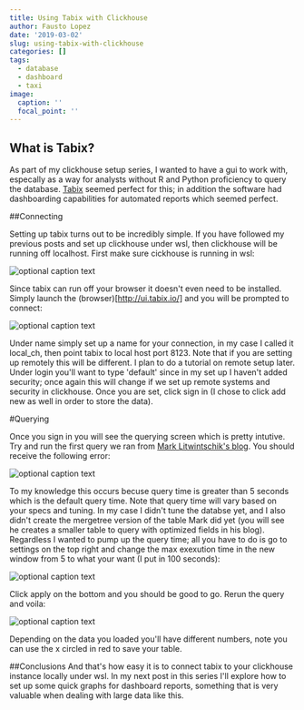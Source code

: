 ```yaml
---
title: Using Tabix with Clickhouse
author: Fausto Lopez
date: '2019-03-02'
slug: using-tabix-with-clickhouse
categories: []
tags:
  - database
  - dashboard
  - taxi
image:
  caption: ''
  focal_point: ''
---
```


## What is Tabix?

As part of my clickhouse setup series, I wanted to have a gui to work with, especally as a way for analysts without R and Python proficiency to query the database. [Tabix](https://tabix.io/) seemed perfect for this; in addition the software had dashboarding capabilities for automated reports which seemed perfect. 

##Connecting

Setting up tabix turns out to be incredibly simple. If you have followed my previous posts and set up clickhouse under wsl, then clickhouse will be running off localhost. First make sure cickhouse is running in wsl:

![optional caption text](/img/clickhouse_tabix_intro/start_clickhouse.png)


Since tabix can run off your browser it doesn't even need to be installed. Simply launch the (browser)[http://ui.tabix.io/] and you will be prompted to connect:

![optional caption text](/img/clickhouse_tabix_intro/connect.png)


Under name simply set up a name for your connection, in my case I called it local_ch, then point tabix to local host port 8123. Note that if you are setting up remotely this will be different. I plan to do a tutorial on remote setup later. Under login you'll want to type 'default' since in my set up I haven't added security; once again this will change if we set up remote systems and security in clickhouse. Once you are set, click sign in (I chose to click add new as well in order to store the data).

#Querying

Once you sign in you will see the querying screen which is pretty intutive. Try and run the first query we ran from [Mark Litwintschik's blog](https://tech.marksblogg.com/). You should receive the following error:

![optional caption text](/img/clickhouse_tabix_intro/error.png)

To my knowledge this occurs becuse query time is greater than 5 seconds which is the default query time. Note that query time will vary based on your specs and tuning. In my case I didn't tune the databse yet, and I also didn't create the mergetree version of the table Mark did yet (you will see he creates a smaller table to query with optimized fields in his blog). Regardless I wanted to pump up the query time; all you have to do is go to settings on the top right and change the max exexution time in the new window from 5 to what your want (I put in 100 seconds):

![optional caption text](/img/clickhouse_tabix_intro/fix.png)

Click apply on the bottom and you should be good to go. Rerun the query and voila:

![optional caption text](/img/clickhouse_tabix_intro/query.png)

Depending on the data you loaded you'll have different numbers, note you can use the x circled in red to save your table.

##Conclusions
And that's how easy it is to connect tabix to your clickhouse instance locally under wsl. In my next post in this series I'll explore how to set up some quick graphs for dashboard reports, something that is very valuable when dealing with large data like this.